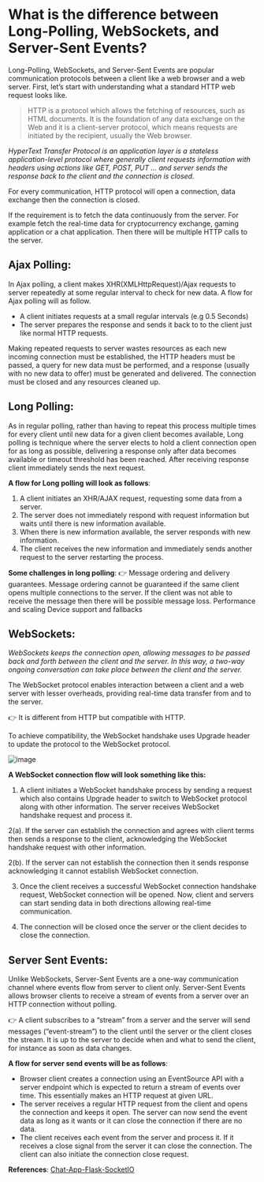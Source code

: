 # What is the difference between Long-Polling, WebSockets, and Server-Sent Events?

Long-Polling, WebSockets, and Server-Sent Events are popular communication protocols between a client like a web browser and a web server.
First, let’s start with understanding what a standard HTTP web request looks like. 

>HTTP is a protocol which allows the fetching of resources, such as HTML documents. It is the foundation of any data exchange on the Web and it is a client-server protocol, which means requests are initiated by the recipient, usually the Web browser.

*HyperText Transfer Protocol is an application layer is a stateless application-level protocol where generally client requests information with headers using actions like GET, POST, PUT … and server sends the response back to the client and the connection is closed.*

For every communication, HTTP protocol will open a connection, data exchange then the connection is closed.

If the requirement is to fetch the data continuously from the server. For example fetch the real-time data for cryptocurrency exchange, gaming application or a chat application. Then there will be multiple HTTP calls to the server.

## Ajax Polling:

In Ajax polling, a client makes XHR(XMLHttpRequest)/Ajax requests to server repeatedly at some regular interval to check for new data.
A flow for Ajax polling will as follow.

- A client initiates requests at a small regular intervals (e.g 0.5 Seconds)
- The server prepares the response and sends it back to to the client just like normal HTTP requests.

Making repeated requests to server wastes resources as each new incoming connection must be established, the HTTP headers must be passed, a query for new data must be performed, and a response (usually with no new data to offer) must be generated and delivered. The connection must be closed and any resources cleaned up.

## Long Polling:

As in regular polling, rather than having to repeat this process multiple times for every client until new data for a given client becomes available, Long polling is technique where the server elects to hold a client connection open for as long as possible, delivering a response only after data becomes available or timeout threshold has been reached. After receiving response client immediately sends the next request.

**A flow for Long polling will look as follows**:

1. A client initiates an XHR/AJAX request, requesting some data from a server.
2. The server does not immediately respond with request information but waits until there is new information available.
3. When there is new information available, the server responds with new information.
4. The client receives the new information and immediately sends another request to the server restarting the process.

**Some challenges in long polling**:
👉 Message ordering and delivery guarantees.
Message ordering cannot be guaranteed if the same client opens multiple connections to the server.
If the client was not able to receive the message then there will be possible message loss.
Performance and scaling
Device support and fallbacks

## WebSockets:
*WebSockets keeps the connection open, allowing messages to be passed back and forth between the client and the server. In this way, a two-way ongoing conversation can take place between the client and the server.*

The WebSocket protocol enables interaction between a client and a web server with lesser overheads, providing real-time data transfer from and to the server.

👉 It is different from HTTP but compatible with HTTP.

To achieve compatibility, the WebSocket handshake uses Upgrade header to update the protocol to the WebSocket protocol.

![image](https://user-images.githubusercontent.com/33947539/150331984-25a16cd2-e2d0-4957-9220-98f751a4b517.png)

**A WebSocket connection flow will look something like this:**

1. A client initiates a WebSocket handshake process by sending a request which also contains Upgrade header to switch to WebSocket protocol along with other information.
   The server receives WebSocket handshake request and process it.

2(a). If the server can establish the connection and agrees with client terms then sends a response to the client, acknowledging the WebSocket handshake request with other information.

2(b). If the server can not establish the connection then it sends response acknowledging it cannot establish WebSocket connection.

3. Once the client receives a successful WebSocket connection handshake request, WebSocket connection will be opened. Now, client and servers can start sending data in both directions allowing real-time communication.

4. The connection will be closed once the server or the client decides to close the connection.

## Server Sent Events:

Unlike WebSockets, Server-Sent Events are a one-way communication channel where events flow from server to client only. Server-Sent Events allows browser clients to receive a stream of events from a server over an HTTP connection without polling.

👉 A client subscribes to a “stream” from a server and the server will send messages (“event-stream”) to the client until the server or the client closes the stream. It is up to the server to decide when and what to send the client, for instance as soon as data changes.

**A flow for server send events will be as follows**:

- Browser client creates a connection using an EventSource API with a server endpoint which is expected to return a stream of events over time. This essentially makes an HTTP request at given URL.
- The server receives a regular HTTP request from the client and opens the connection and keeps it open. The server can now send the event data as long as it wants or it can close the connection if there are no data.
- The client receives each event from the server and process it. If it receives a close signal from the server it can close the connection. The client can also initiate the connection close request.

**References**:
[Chat-App-Flask-SocketIO](https://github.com/msindev/Chat-App-Flask-SocketIO)






